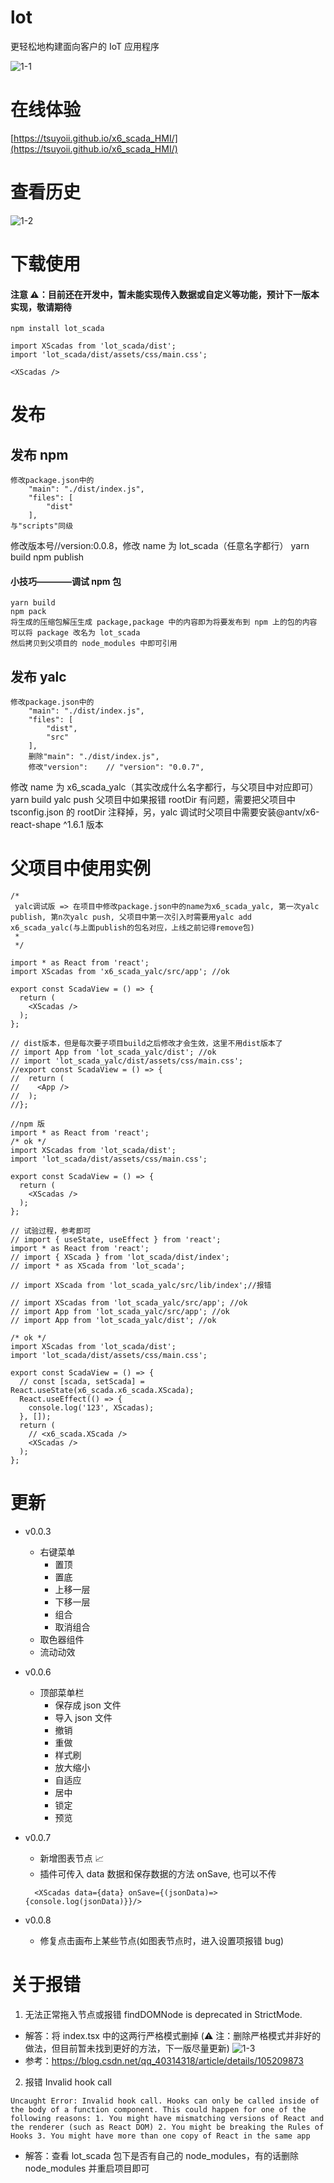 # lot

更轻松地构建面向客户的 IoT 应用程序

![1-1](src/assets/2.png)

# 在线体验

[https://tsuyoii.github.io/x6_scada_HMI/](https://tsuyoii.github.io/x6_scada_HMI/)

# 查看历史

![1-2](src/assets/githistory.png)

# 下载使用

#### 注意 ⚠️：目前还在开发中，暂未能实现传入数据或自定义等功能，预计下一版本实现，敬请期待

```
npm install lot_scada
```

```
import XScadas from 'lot_scada/dist';
import 'lot_scada/dist/assets/css/main.css';

<XScadas />
```

# 发布

## 发布 npm

```
修改package.json中的
    "main": "./dist/index.js",
    "files": [
        "dist"
    ],
与"scripts"同级

```

修改版本号//version:0.0.8，修改 name 为 lot_scada（任意名字都行）
yarn build
npm publish

<!-- 注意发布时不要包含node_modules,否则会因为多个react版本而报错 -->

<!-- 发布npm包之前可以先调试一下 -->

#### 小技巧————调试 npm 包

```
yarn build
npm pack
将生成的压缩包解压生成 package,package 中的内容即为将要发布到 npm 上的包的内容
可以将 package 改名为 lot_scada
然后拷贝到父项目的 node_modules 中即可引用
```

## 发布 yalc

```
修改package.json中的
    "main": "./dist/index.js",
    "files": [
        "dist",
        "src"
    ],
    删除"main": "./dist/index.js",
    修改"version":    // "version": "0.0.7",
```

修改 name 为 x6_scada_yalc（其实改成什么名字都行，与父项目中对应即可）
yarn build
yalc push
父项目中如果报错 rootDir 有问题，需要把父项目中 tsconfig.json 的 rootDir 注释掉，另，yalc 调试时父项目中需要安装@antv/x6-react-shape ^1.6.1 版本

# 父项目中使用实例

```
/*
 yalc调试版 => 在项目中修改package.json中的name为x6_scada_yalc, 第一次yalc publish, 第n次yalc push, 父项目中第一次引入时需要用yalc add x6_scada_yalc(与上面publish的包名对应，上线之前记得remove包)
 *
 */

import * as React from 'react';
import XScadas from 'x6_scada_yalc/src/app'; //ok

export const ScadaView = () => {
  return (
    <XScadas />
  );
};

// dist版本，但是每次要子项目build之后修改才会生效，这里不用dist版本了
// import App from 'lot_scada_yalc/dist'; //ok
// import 'lot_scada_yalc/dist/assets/css/main.css';
//export const ScadaView = () => {
//  return (
//    <App />
//  );
//};

```

```
//npm 版
import * as React from 'react';
/* ok */
import XScadas from 'lot_scada/dist';
import 'lot_scada/dist/assets/css/main.css';

export const ScadaView = () => {
  return (
    <XScadas />
  );
};

```

```
// 试验过程，参考即可
// import { useState, useEffect } from 'react';
import * as React from 'react';
// import { XScada } from 'lot_scada/dist/index';
// import * as XScada from 'lot_scada';

// import XScada from 'lot_scada_yalc/src/lib/index';//报错

// import XScadas from 'lot_scada_yalc/src/app'; //ok
// import App from 'lot_scada_yalc/src/app'; //ok
// import App from 'lot_scada_yalc/dist'; //ok

/* ok */
import XScadas from 'lot_scada/dist';
import 'lot_scada/dist/assets/css/main.css';

export const ScadaView = () => {
  // const [scada, setScada] = React.useState(x6_scada.x6_scada.XScada);
  React.useEffect(() => {
    console.log('123', XScadas);
  }, []);
  return (
    // <x6_scada.XScada />
    <XScadas />
  );
};

```

# 更新

- v0.0.3

  - 右键菜单
    - 置顶
    - 置底
    - 上移一层
    - 下移一层
    - 组合
    - 取消组合
  - 取色器组件
  - 流动动效

- v0.0.6

  - 顶部菜单栏
    - 保存成 json 文件
    - 导入 json 文件
    - 撤销
    - 重做
    - 样式刷
    - 放大缩小
    - 自适应
    - 居中
    - 锁定
    - 预览

- v0.0.7

  - 新增图表节点 📈
  - 插件可传入 data 数据和保存数据的方法 onSave, 也可以不传

  ```
    <XScadas data={data} onSave={(jsonData)=>{console.log(jsonData)}}/>
  ```

- v0.0.8

  - 修复点击画布上某些节点(如图表节点时，进入设置项报错 bug)

# 关于报错

1. 无法正常拖入节点或报错 findDOMNode is deprecated in StrictMode.

- 解答：将 index.tsx 中的这两行严格模式删掉
  (⚠️ 注：删除严格模式并非好的做法，但目前暂未找到更好的方法，下一版尽量更新)
  ![1-3](src/assets/error1.png)
- 参考：https://blog.csdn.net/qq_40314318/article/details/105209873

2. 报错 Invalid hook call

```
Uncaught Error: Invalid hook call. Hooks can only be called inside of the body of a function component. This could happen for one of the following reasons: 1. You might have mismatching versions of React and the renderer (such as React DOM) 2. You might be breaking the Rules of Hooks 3. You might have more than one copy of React in the same app
```

- 解答：查看 lot_scada 包下是否有自己的 node_modules，有的话删除 node_modules 并重启项目即可
